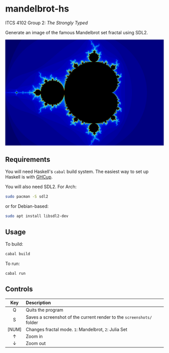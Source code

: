 # mandelbrot-hs

ITCS 4102 Group 2: *The Strongly Typed*

Generate an image of the famous Mandelbrot set fractal using SDL2.

![Example screenshot](/docs/Screenshot.png)

## Requirements

You will need Haskell's `cabal` build system. The easiest way to set up Haskell is with [GHCup](https://www.haskell.org/ghcup/).

You will also need SDL2. For Arch:

```bash
sudo pacman -S sdl2
```

or for Debian-based:

```bash
sudo apt install libsdl2-dev
```

## Usage

To build:

```bash
cabal build
```

To run:

```bash
cabal run
```

## Controls

| Key | Description |
| :-: | :- |
| Q | Quits the program |
| S | Saves a screenshot of the current render to the `screenshots/` folder |
| [NUM] | Changes fractal mode. `1`: Mandelbrot, `2`: Julia Set |
| ↑ | Zoom in |
| ↓ | Zoom out |
